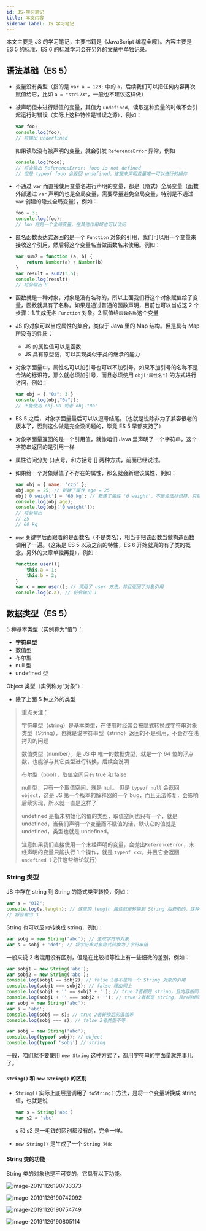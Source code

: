 ```yaml
---
id: JS-学习笔记
title: 本文内容
sidebar_label: JS 学习笔记
---
```


本文主要是 JS 的学习笔记，主要书籍是《JavaScript 编程全解》。内容主要是 ES 5 的标准，ES 6 的标准学习会在另外的文章中单独记录。



## 语法基础（ES 5）

- 变量没有类型（指的是 `var a = 123;` 中的 `a`，后续我们可以把任何内容再次赋值给它，比如 `a = "str123"`，一般也不建议这样做）

- 被声明但未进行赋值的变量，其值为 `undefined`，读取这种变量的时候不会引起运行时错误（实际上这种特性是错误之源），例如：

  ```javascript
  var foo;
  console.log(foo);
  // 将输出 underfined
  ```

  如果读取没有被声明的变量，就会引发 `ReferenceError` 异常，例如

  ```javascript
  console.log(fooo);
  // 将会输出 ReferenceError: fooo is not defined
  // 但是 typeof fooo 会返回 undefined，这是未声明变量唯一可以进行的操作
  ```

- 不通过 `var` 而直接使用变量名进行声明的变量，都是（隐式）全局变量（函数外部通过 `var` 声明的也是全局变量，需要尽量避免全局变量，特别是不通过 `var` 创建的隐式全局变量），例如：

  ```javascript
  foo = 3;
  console.log(foo);
  // foo 将是一个全局变量，在其他作用域也可以访问
  ```

- 匿名函数表达式返回的是一个 `Function` 对象的引用，我们可以用一个变量来接收这个引用，然后将这个变量名当做函数名来使用。例如：

  ```javascript
  var sum2 = function (a, b) {
      return Number(a) + Number(b)
  }
  var result = sum2(3,5);
  console.log(result);
  // 将会输出 8
  ```

- 函数就是一种对象，对象是没有名称的，所以上面我们将这个对象赋值给了变量，函数就具有了名称。如果是通过普通的函数声明，目前也可以当成这 2 个步骤：1.生成无名 `Function` 对象。2.赋值给`函数名称`这个变量

- JS 的对象可以当成属性的集合，类似于 Java 里的 Map 结构。但是具有 Map 所没有的性质：

  - JS 的属性值可以是函数
  - JS 具有原型链，可以实现类似于类的继承的能力

- 对象字面量中，属性名可以加引号也可以不加引号，如果不加引号的名称不是合法的标识符，那么就必须加引号，而且必须使用 `obj["属性名"]` 的方式进行访问，例如：

  ```js
  var obj = { "0a": 3 }
  console.log(obj["0a"]);
  // 不能使用 obj.0a 或者 obj."0a"
  ```

- ES 5 之后，对象字面量最后可以以逗号结尾。（也就是说除非为了兼容很老的版本了，否则这么做是完全没问题的，毕竟 ES 5 早都支持了）

- 对象字面量返回的是一个引用值，就像咱们 Java 里声明了一个字符串，这个字符串返回的是引用一样

- 属性访问分为 (.)点号，和方括号 [] 两种方式，前面已经说过。

- 如果给一个对象赋值了不存在的属性，那么就会新建该属性，例如：

  ```javascript
  var obj = { name: 'czp' };
  obj.age = 25; // 新建了属性 age = 25
  obj['0 weight'] = '60 kg'; // 新建了属性 '0 weight'，不是合法标识符，只能方括号访问
  console.log(obj.age);
  console.log(obj['0 weight']);
  // 将会输出 
  // 25
  // 60 kg
  ```

- `new` 关键字后面跟着的是函数名（不是类名），相当于把该函数当做构造函数调用了一遍。（这条是 ES 5 以及之前的特性，ES 6 开始就真的有了类的概念，另外的文章单独再提），例如：

  ```javascript
  function user(){
      this.a = 1;
      this.b = 2;
  }
  var c = new user(); // 调用了 user 方法，并且返回了对象引用
  console.log(c.a); // 将会输出 1
  ```



## 数据类型（ES 5）

5 种基本类型（实例称为“值”）：

- **字符串型**
- 数值型
- 布尔型
- null 型
- undefined 型

Object 类型（实例称为“对象”）：

- 除了上面 5 种之外的类型

> 重点关注：
>
> 字符串型（string）是基本类型，在使用时经常会被隐式转换成字符串对象类型（String），也就是说字符串型（string）返回的不是引用，不会存在浅拷贝的问题
>
> 
>
> 数值类型（number），是 JS 中 唯一的数据类型，就是一个 64 位的浮点数，也能够与其它类型进行转换，后续会说明
>
> 
>
> 布尔型（bool），取值空间只有 true 和 false
>
> 
>
> null 型，只有一个取值空间，就是 null。 但是 `typeof null` 会返回 `object`，这是 JS 第一个版本的解释器的一个 bug，而且无法修复，会影响后续实现，所以就一直是这样了
>
> 
>
> undefined 是指未初始化的值的类型，取值空间也只有一个，就是 undefined，当我们声明一个变量而不赋值的话，默认它的值就是 undefined，类型也就是 undefined。
>
> 注意如果我们直接使用一个未经声明的变量，会抛出`ReferenceError`，未经声明的变量只能执行 1 个操作，就是 `typeof xxx`，并且它会返回 `undefined`（记住这些结论就行）



### String 类型

JS 中存在 string 到 String 的隐式类型转换，例如：

```javascript
var s = "012";
console.log(s.length); // 这里的 length 属性就是转换到 String 后获取的，这种转换是语言内置的
// 将会输出 3
```

String 也可以反向转换成 string，例如：

```javascript
var sobj = new String('abc'); // 生成字符串对象
var s = sobj + 'def'; // 将字符串对象隐式转换为了字符串值
```

一般来说 2 者混用没有区别，但是在比较相等性上有一些细微的差别，例如：

```javascript
var sobj1 = new String('abc');
var sobj2 = new String('abc');
console.log(sobj1 == sobj2); // false 2者不是同一个 String 对象的引用
console.log(sobj1 === sobj2); // false 理由同上
console.log(sobj1 + '' == sobj2 + ''); // true 2者都是 string，且内容相同
console.log(sobj1 + '' === sobj2 + ''); // true 2者都是 string，且内容相同
var sobj = new String('abc'); 
var s = 'abc';
console.log(sobj == s); // true 2者转换后的值相等
console.log(sobj === s); // false 2者类型不等

var sobj = new String('abc');
console.log(typeof sobj); // object
console.log(typeof 'sobj') // string
```

一般，咱们就不要使用 `new String` 这种方式了，都用字符串的字面量就完事儿了。



#### `String()` 和 `new String()` 的区别

- `String()` 实际上底层是调用了 `toString()`方法，是将一个变量转换成 string 值，也就是说 

  ```javascript
  var s = String('abc')
  var s2 = 'abc'
  ```

  s 和 s2 是一毛钱的区别都没有的，完全一样。

- `new String()` 是生成了一个 `String 对象`



#### String 类的功能

String 类的对象也是不可变的，它具有以下功能。

![image-20191126190733373](../assets/image-20191126190733373.png)

![image-20191126190742092](../assets/image-20191126190742092.png)

![image-20191126190754749](../assets/image-20191126190754749.png)

![image-20191126190805114](../assets/image-20191126190805114.png)

